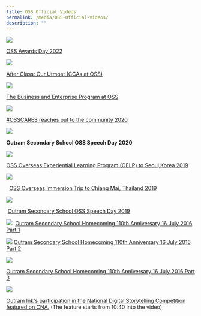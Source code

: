 ```yaml
---
title: OSS Official Videos
permalink: /media/OSS-Official-Videos/
description: ""
---
```

![](/images/Media/OSS%20Official%20Videos/O1.jpg) 

[OSS Awards Day 2022](https://youtu.be/_AT_HoKQSgM)  

![](/images/Media/OSS%20Official%20Videos/O2.jpg) 

[After Class: Our Utmost (CCAs at OSS)](https://youtu.be/GP4god5IPRg)  
     
![](/images/Media/OSS%20Official%20Videos/O3.jpg) 

[The Business and Enterprise Program at OSS](https://youtu.be/Ft6UvXqo2qs)

![](/images/Media/OSS%20Official%20Videos/O4.jpg) 
    
[#OSSCARES reaches out to the community 2020](https://www.youtube.com/watch?v=03UEOETKKRg)  
  
  
  
  
  

![](/images/Media/OSS%20Official%20Videos/P2.jpg)  
    

**Outram Secondary School OSS Speech Day 2020**

  
  
  
  
  

![](/images/Media/OSS%20Official%20Videos/P3.jpg)  
    

  

[OSS Overseas Experiential Learning Program (OELP) to Seoul,Korea 2019](https://www.youtube.com/watch?v=gyaIRVzfiUc&feature=youtu.be)

  
  
  
  
  

![](/images/Media/OSS%20Official%20Videos/P4.jpg)
    

  [OSS Overseas Immersion Trip to Chiang Mai, Thailand 2019](https://www.youtube.com/watch?v=luSEWjCTKbA&t=30s)

  

  

  

  

  

![](/images/Media/OSS%20Official%20Videos/P5.jpg)
    
    [Outram Secondary School OSS Speech Day 2019](https://www.youtube.com/watch?v=Besdmp2t0Tg&feature=youtu.be)  
    

  

  

  

  

  

![](/images/Media/OSS%20Official%20Videos/P6.jpg)
 [Outram Secondary School Homecoming 110th Anniversary 16 July 2016 Part 1](https://www.youtube.com/watch?v=4_JUo3w4L9o&feature=youtu.be)  

  

  

  

  

  

  

![](/images/Media/OSS%20Official%20Videos/P7.jpg)
 [Outram Secondary School Homecoming 110th Anniversary 16 July 2016 Part 2](https://www.youtube.com/watch?v=50yMDSNR5YY&feature=youtu.be)

  

  

  

  

  

  

![](/images/Media/OSS%20Official%20Videos/P8.jpg) 
    

 [Outram Secondary School Homecoming 110th Anniversary 16 July 2016 Part 3](https://www.youtube.com/watch?v=QXKwCzarSAs&feature=youtu.be)

  

  

  

  

  

![](/images/Media/OSS%20Official%20Videos/P9.jpg)
    

[Outram Ink's participation in the National Digital Storytelling Competition featured on CNA.](https://www.channelnewsasia.com/news/video-on-demand/show-me-the-city/generation-next-12211838) (The feature starts from 10:40 into the video)